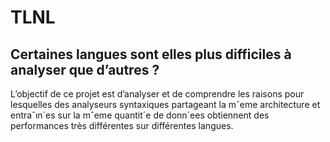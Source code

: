 # TLNL

## Certaines langues sont elles plus difficiles à analyser que d’autres ?

L’objectif de ce projet est d’analyser et de comprendre les raisons pour
lesquelles des analyseurs syntaxiques partageant la mˆeme architecture et entraˆın´es sur la mˆeme quantit´e de donn´ees obtiennent des performances très différentes sur différentes langues.
